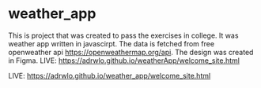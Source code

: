 # weather_app
This is project that was created to pass the exercises in college. It was weather app written in javascirpt. The data is fetched from free openweather api https://openweathermap.org/api. The design was created in Figma.  LIVE: https://adrwlo.github.io/weatherApp/welcome_site.html


LIVE: https://adrwlo.github.io/weather_app/welcome_site.html
